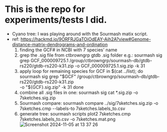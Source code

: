 # This is the repo for experiments/tests I did.
- Cyano tree: I was playing around with the Sourmash matix script.
- ref: https://hackmd.io/9ORFRJGaTOiOdEAY-Aih2A?view#Genome-distance-matrix-dendrograms-and-ordination
  1) finding the GCF# in NCBI with 7 species' name
  2) grep the .sig file from ctbrowngrp gtdb .sig folder
     e.g.: sourmash sig grep GCF_000009725.1 /group/ctbrowngrp/sourmash-db/gtdb-rs220/gtdb-rs220-k31.zip -o GCF_000009725.1.sig.zip -k 31
  3) apply loop for remaining species
     for GCF in $(cat ../list); do
    sourmash sig grep "$GCF" /group/ctbrowngrp/sourmash-db/gtdb-rs220/gtdb-rs220-k31.zip \
        -o "${GCF}.sig.zip" -k 31
    done
  5) combine all .sig files in one:
     sourmash sig cat *.sig.zip -o 7sketches.sig.zip
  6) Sourmash compare:
     sourmash compare ../sig/7sketches.sig.zip -o 7sketches.cmp --labels-to 7sketches.labels_to.csv
  7) generate tree:
     sourmash scripts plot2 7sketches.cmp 7sketches.labels_to.csv -o 7sketches.mat.png
 ![Screenshot 2024-11-05 at 13 37 26](https://github.com/user-attachments/assets/5fbbf089-0287-4ff0-bd72-c4e67097afed)

